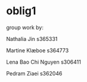 # oblig1
group work by:

Nathalia Jin s365331

Martine Klæboe s364773

Lena Bao Chi Nguyen s306411

Pedram Ziaei s362046
